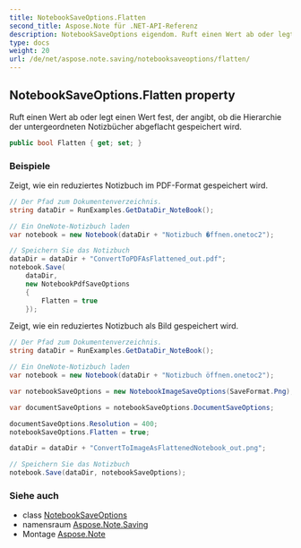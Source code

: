 ```yaml
---
title: NotebookSaveOptions.Flatten
second_title: Aspose.Note für .NET-API-Referenz
description: NotebookSaveOptions eigendom. Ruft einen Wert ab oder legt einen Wert fest der angibt ob die Hierarchie der untergeordneten Notizbücher abgeflacht gespeichert wird.
type: docs
weight: 20
url: /de/net/aspose.note.saving/notebooksaveoptions/flatten/
---
```

## NotebookSaveOptions.Flatten property

Ruft einen Wert ab oder legt einen Wert fest, der angibt, ob die Hierarchie der untergeordneten Notizbücher abgeflacht gespeichert wird.

```csharp
public bool Flatten { get; set; }
```

### Beispiele

Zeigt, wie ein reduziertes Notizbuch im PDF-Format gespeichert wird.

```csharp
// Der Pfad zum Dokumentenverzeichnis.
string dataDir = RunExamples.GetDataDir_NoteBook();

// Ein OneNote-Notizbuch laden
var notebook = new Notebook(dataDir + "Notizbuch �ffnen.onetoc2");

// Speichern Sie das Notizbuch
dataDir = dataDir + "ConvertToPDFAsFlattened_out.pdf";
notebook.Save(
    dataDir,
    new NotebookPdfSaveOptions
    {
        Flatten = true
    });
```

Zeigt, wie ein reduziertes Notizbuch als Bild gespeichert wird.

```csharp
// Der Pfad zum Dokumentenverzeichnis.
string dataDir = RunExamples.GetDataDir_NoteBook();

// Ein OneNote-Notizbuch laden
var notebook = new Notebook(dataDir + "Notizbuch öffnen.onetoc2");

var notebookSaveOptions = new NotebookImageSaveOptions(SaveFormat.Png);

var documentSaveOptions = notebookSaveOptions.DocumentSaveOptions;

documentSaveOptions.Resolution = 400;
notebookSaveOptions.Flatten = true;

dataDir = dataDir + "ConvertToImageAsFlattenedNotebook_out.png";

// Speichern Sie das Notizbuch
notebook.Save(dataDir, notebookSaveOptions);
```

### Siehe auch

* class [NotebookSaveOptions](../)
* namensraum [Aspose.Note.Saving](../../notebooksaveoptions/)
* Montage [Aspose.Note](../../../)


